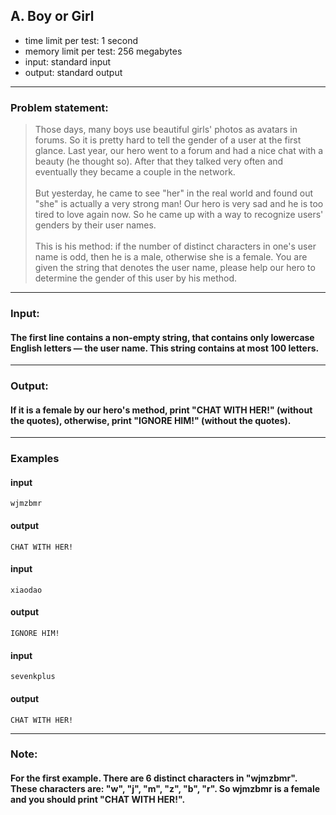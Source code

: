 ##  A. Boy or Girl

* time limit per test: 1 second
* memory limit per test: 256  megabytes
* input: standard input
* output: standard output

___
### **Problem statement:**
>Those days, many boys use beautiful girls' photos as avatars in forums. So it is pretty hard to tell the gender of a user at the first glance. Last year, our hero went to a forum and had a nice chat with a beauty (he thought so). After that they talked very often and eventually they became a couple in the network.\
\
But yesterday, he came to see "her" in the real world and found out "she" is actually a very strong man! Our hero is very sad and he is too tired to love again now. So he came up with a way to recognize users' genders by their user names.\
\
This is his method: if the number of distinct characters in one's user name is odd, then he is a male, otherwise she is a female. You are given the string that denotes the user name, please help our hero to determine the gender of this user by his method.
___
### **Input:**
#### The first line contains a non-empty string, that contains only lowercase English letters — the user name. This string contains at most 100 letters.

___
### **Output:**
#### If it is a female by our hero's method, print "CHAT WITH HER!" (without the quotes), otherwise, print "IGNORE HIM!" (without the quotes).

___
### **Examples**
#### input
    wjmzbmr
#### output
    CHAT WITH HER!

#### input
    xiaodao
#### output
    IGNORE HIM!

#### input
    sevenkplus
#### output
    CHAT WITH HER!
___

### **Note:**
#### For the first example. There are 6 distinct characters in "wjmzbmr". These characters are: "w", "j", "m", "z", "b", "r". So wjmzbmr is a female and you should print "CHAT WITH HER!".